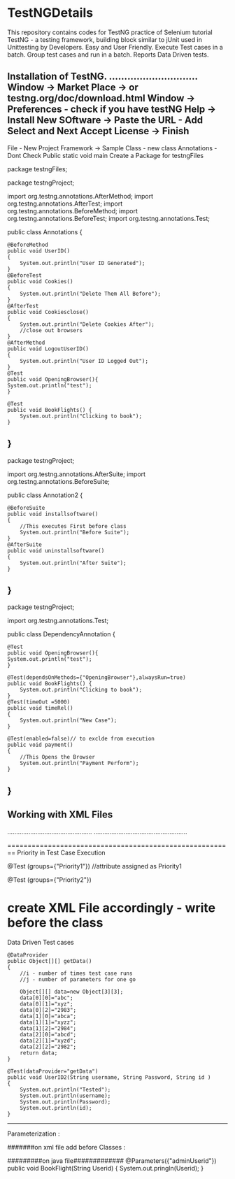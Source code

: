 # TestNGDetails
This repository contains codes for TestNG practice of Selenium tutorial
TestNG - a testing framework, building block similar to jUnit
used in Unittesting by Developers. Easy and User Friendly.
Execute Test cases in a batch. 
Group test cases and run in a batch. 
Reports
Data Driven tests. 

Installation of TestNG. .............................
Window -> Market Place -> or
testng.org/doc/download.html
Window -> Preferences - check if you have testNG
Help -> Install New SOftware -> Paste the URL - Add 
Select and Next
Accept License -> Finish
----------------------------------------------------------
File - New Project Framework -> Sample Class - new class 
Annotations - Dont Check Public static void main 
Create a Package for testngFiles

package testngFiles;

package testngProject;

import org.testng.annotations.AfterMethod;
import org.testng.annotations.AfterTest;
import org.testng.annotations.BeforeMethod;
import org.testng.annotations.BeforeTest;
import org.testng.annotations.Test;

public class Annotations {
	
	@BeforeMethod
	public void UserID()
	{
		System.out.println("User ID Generated");
	}
	@BeforeTest
	public void Cookies()
	{
		System.out.println("Delete Them All Before");
	}
	@AfterTest
	public void Cookiesclose()
	{
		System.out.println("Delete Cookies After");
		//close out browsers
	}
	@AfterMethod
	public void LogoutUserID()
	{
		System.out.println("User ID Logged Out");
	}
	@Test
	public void OpeningBrowser(){
	System.out.println("test");
	}
	
	@Test
	public void BookFlights() {
		System.out.println("Clicking to book");
	}
	
	
	
}
----------------------------------------------------------
package testngProject;

import org.testng.annotations.AfterSuite;
import org.testng.annotations.BeforeSuite;

public class Annotation2 {

	@BeforeSuite
	public void installsoftware()
	{
		//This executes First before class
		System.out.println("Before Suite");
	}
	@AfterSuite
	public void uninstallsoftware()
	{
		System.out.println("After Suite");
	}
}
----------------------------------------------------------
package testngProject;

import org.testng.annotations.Test;

public class DependencyAnnotation {
	
	@Test
	public void OpeningBrowser(){
	System.out.println("test");
	}
	
	@Test(dependsOnMethods={"OpeningBrowser"},alwaysRun=true)
	public void BookFlights() {
		System.out.println("Clicking to book");
	}
	@Test(timeOut =5000)
	public void timeRel()
	{
		System.out.println("New Case");
	}
	
	@Test(enabled=false)// to exclde from execution
	public void payment()
	{
		//This Opens the Browser
		System.out.println("Payment Perform");
	}
}
------------------------------------------------------------
Working with XML Files 
---------------------------------------------------------
<?xml version="1.0" encoding="UTF-8"?>
<suite name ="Auto Test">
	<test name = "First Test Case">
	<Classes>
		<class name="testngProject.Annotation2"/>
		<class name="testngProject.Annotations"/>
	</Classes>
	</test>
</suite>
................................................
<?xml version="1.0" encoding="UTF-8"?>
<suite name ="Auto Test">
	<test name = "First Test Case">
	<packages>
		<package name="testngProject"/>
	</packages>
	</test>
</suite>
.....................................................
<?xml version="1.0" encoding="UTF-8"?>
<suite name ="Auto Test">
	<test name = "First Test Case">
	<packages>
		<package name="test.*"/>
	</packages>
	</test>
</suite>

========================================================
Priority in Test Case Execution

@Test (groups={"Priority1"}) //attribute assigned as Priority1

@Test (groups={"Priority2"})

create XML File accordingly - write before the class
<groups>
	<run>
	<include name ="Priority1"/>
	</run>
</groups>
========================================================
Data Driven Test cases

	@DataProvider
	public Object[][] getData()
	{
		//i - number of times test case runs
		//j - number of parameters for one go
		
		Object[][] data=new Object[3][3];
		data[0][0]="abc";
		data[0][1]="xyz";
		data[0][2]="2983";
		data[1][0]="abca";
		data[1][1]="xyzz";
		data[1][2]="2984";
		data[2][0]="abcd";
		data[2][1]="xyzd";
		data[2][2]="2982";
		return data;
	}

	@Test(dataProvider="getData")
	public void UserID2(String username, String Password, String id )
	{
		System.out.println("Tested");
		System.out.println(username);
		System.out.println(Password);
		System.out.println(id);
	}
------------------------------------------------------------
Parameterization : 

#######on xml file add before Classes : 
<parameter name ="adminUserid" value ="abcd"/>

#########on java file#############
@Parameters({"adminUserid"})
public void BookFlight(String Userid)
{
System.out.pringln(Userid);
}
